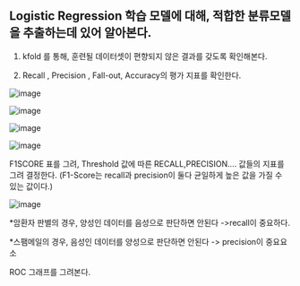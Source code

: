 ## Logistic Regression 학습 모델에 대해, 적합한 분류모델을 추출하는데 있어 알아본다.

1. kfold 를 통해, 훈련될 데이터셋이 편향되지 않은 결과를 갖도록 확인해본다.

2. Recall , Precision , Fall-out, Accuracy의 평가 지표를 확인한다.


![image](https://user-images.githubusercontent.com/70446214/97321536-5557e100-18b2-11eb-89b4-8e92cfe350a1.png)

![image](https://user-images.githubusercontent.com/70446214/97321559-5be65880-18b2-11eb-96d0-e46a90e493d5.png)

![image](https://user-images.githubusercontent.com/70446214/97321591-630d6680-18b2-11eb-894f-da663d8dc27a.png)

![image](https://user-images.githubusercontent.com/70446214/97321607-69034780-18b2-11eb-9e6b-3212ac61411a.png)



F1SCORE 표를 그려, Threshold 값에 따른 RECALL,PRECISION.... 값들의 지표를 그려 결정한다.
(F1-Score는 recall과 precision이 둘다 균일하게 높은 값을 가질 수 있는 값이다.)


![image](https://user-images.githubusercontent.com/70446214/97321648-74567300-18b2-11eb-8c38-49b5f12f1b14.png)


*암환자 판별의 경우, 양성인 데이터를 음성으로 판단하면 안된다 ->recall이 중요하다.


*스팸메일의 경우, 음성인 데이터를 양성으로 판단하면 안된다 -> precision이 중요요소


ROC 그래프를 그려본다.
